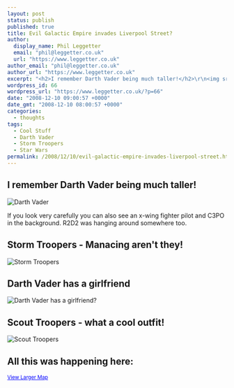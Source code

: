 ```yaml
---
layout: post
status: publish
published: true
title: Evil Galactic Empire invades Liverpool Street?
author:
  display_name: Phil Leggetter
  email: "phil@leggetter.co.uk"
  url: "https://www.leggetter.co.uk"
author_email: "phil@leggetter.co.uk"
author_url: "https://www.leggetter.co.uk"
excerpt: "<h2>I remember Darth Vader being much taller!</h2>\r\n<img src=\"http://farm4.static.flickr.com/3094/3096893735_a1b7c8489f.jpg?v=0\" alt=\"Darth Vader\" />\r\n\r\nIf you look very carefully you can also see an x-wing fighter pilot and C3PO in the background. R2D2 was hanging around somewhere too.\r\n\r\n"
wordpress_id: 66
wordpress_url: "https://www.leggetter.co.uk/?p=66"
date: "2008-12-10 09:00:57 +0000"
date_gmt: "2008-12-10 08:00:57 +0000"
categories:
  - thoughts
tags:
  - Cool Stuff
  - Darth Vader
  - Storm Troopers
  - Star Wars
permalink: /2008/12/10/evil-galactic-empire-invades-liverpool-street.html
---
```


<h2>I remember Darth Vader being much taller!</h2>
<p><img src="http://farm4.static.flickr.com/3094/3096893735_a1b7c8489f.jpg?v=0" alt="Darth Vader" /></p>
<p>If you look very carefully you can also see an x-wing fighter pilot and C3PO in the background. R2D2 was hanging around somewhere too.</p>
<p><a id="more"></a><a id="more-66"></a></p>
<h2>Storm Troopers - Manacing aren't they!</h2>
<p><img src="http://farm4.static.flickr.com/3202/3096893931_35d7c13b1e.jpg?v=0" alt="Storm Troopers" /></p>
<h2>Darth Vader has a girlfriend</h2>
<p><img src="http://farm4.static.flickr.com/3104/3097732082_2df35816c3.jpg?v=0" alt="Darth Vader has a girlfriend?" /></p>
<h2>Scout Troopers - what a cool outfit!</h2>
<p><img src="http://farm4.static.flickr.com/3056/3096894083_7c70c719b1.jpg?v=0" alt="Scout Troopers" /></p>
<h2>All this was happening here:</h2>
<p><small><a style="color:#0000FF;text-align:left" href="http://maps.google.co.uk/maps?f=q&amp;hl=en&amp;geocode=&amp;q=1+Broadgate,+London,+Greater+London,+EC2M&amp;sll=51.56678,-0.11056&amp;sspn=0.196337,0.418854&amp;ie=UTF8&amp;z=14&amp;g=1+Broadgate,+London,+Greater+London,+EC2M&amp;iwloc=addr&amp;ll=51.525834,-0.079393&amp;source=embed">View Larger Map</a></small></p>
